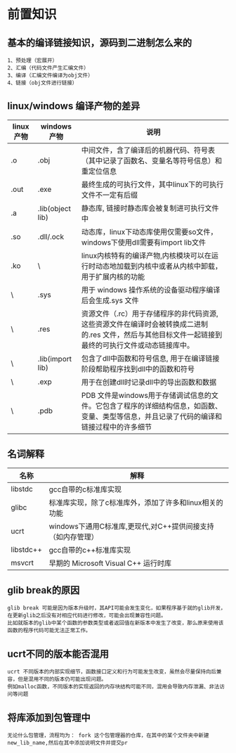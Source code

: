 # 前置知识
## 基本的编译链接知识，源码到二进制怎么来的
    1、预处理（宏展开）  
    2、汇编（代码文件产生汇编文件）  
    3、编译（汇编文件编译为obj文件）  
    4、链接（obj文件进行链接）  

## linux/windows 编译产物的差异
| linux产物 | windows产物        | 说明                                                                               |
|---------|------------------|----------------------------------------------------------------------------------|
| .o      | .obj             | 中间文件，含了编译后的机器代码、符号表（其中记录了函数名、变量名等符号信息）和重定位信息                                     |
| .out    | .exe             | 最终生成的可执行文件，其中linux下的可执行文件不一定有后缀                                                  |
| .a      | .lib(object lib) | 静态库, 链接时静态库会被复制进可执行文件中                                                           |
| .so     | .dll/.ock        | 动态库，linux下动态库使用仅需要so文件，windows下使用dll需要有import lib文件                              |
| .ko     | \                | linux内核特有的编译产物,内核模块可以在运行时动态地加载到内核中或者从内核中卸载，用于扩展内核的功能                             |
| \       | .sys             | 用于 windows 操作系统的设备驱动程序编译后会生成.sys 文件                                              |
| \       | .res             | 资源文件（.rc）用于存储程序的非代码资源, 这些资源文件在编译时会被转换成二进制的.res 文件，然后与其他目标文件一起链接到最终的可执行文件或动态链接库中。 |
| \       | .lib(import lib) | 包含了dll中函数和符号信息, 用于在编译链接阶段帮助程序找到dll中的函数和符号                                        |
| \       | .exp             | 用于在创建dll时记录dll中的导出函数和数据                                                          |
| \       | .pdb             | PDB 文件是windows用于存储调试信息的文件。它包含了程序的详细结构信息，如函数、变量、类型等信息，并且记录了代码的编译和链接过程中的许多细节       |

## 名词解释
| 名称        | 解释                                   |
|-----------|--------------------------------------|
| libstdc   | gcc自带的c标准库实现                         |
| glibc     | 标准库实现，除了c标准库外，添加了许多和linux相关的功能       |
| ucrt      | windows下通用C标准库,更现代,对C++提供间接支持（如内存管理） |
| libstdc++ | gcc自带的c++标准库实现                       |
| msvcrt    | 早期的 Microsoft Visual C++ 运行时库        |

## glib break的原因
    glib break 可能是因为版本升级时，其API可能会发生变化，如果程序基于就的glib开发，在更新glib之后没有对相应代码进行修改，可能会出现兼容性问题。
    比如就版本的glib中某个函数的参数类型或者返回值在新版本中发生了改变，那么原来使用该函数的程序代码可能无法正常工作。

## ucrt不同的版本能否混用
    ucrt 不同版本的内部实现细节，函数接口定义和行为可能发生改变，虽然会尽量保持向后兼容，但是混用不同的版本仍可能出现问题。
    例如malloc函数，不同版本的实现返回的内存块结构可能不同，混用会导致内存泄漏、非法访问等问题

## 将库添加到包管理中
    无论什么包管理，流程均为： fork 这个包管理器的仓库，在其中的某个文件夹中新建new_lib_name,然后在其中添加说明文件并提交pr
